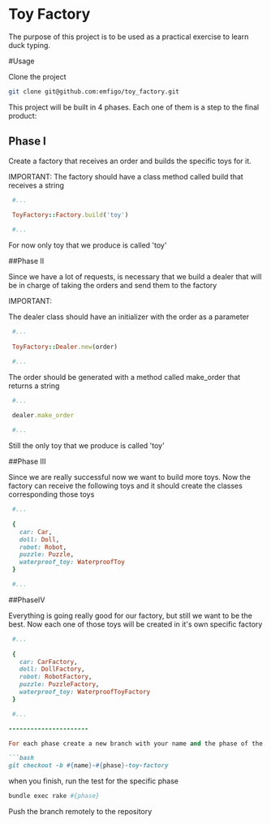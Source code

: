 Toy Factory
==========

The purpose of this project is to be used as a practical exercise to learn duck typing.

#Usage

Clone the project

```bash
git clone git@github.com:emfigo/toy_factory.git
```

This project will be built in 4 phases. Each one of them is a step to the final product:

## Phase I

Create a factory that receives an order and builds the specific toys for it.

IMPORTANT: The factory should have a class method called build that receives a string

```ruby
 #...
 
 ToyFactory::Factory.build('toy')

 #...
```
For now only toy that we produce is called 'toy'

##Phase II

Since we have a lot of requests, is necessary that we build a dealer that will be in charge of taking the orders and send them to the factory

IMPORTANT: 

The dealer class should have an initializer with the order as a parameter 

```ruby
 #...
 
 ToyFactory::Dealer.new(order)

 #...
```

The order should be generated with a method called make_order that returns a string

```ruby
 #...
 
 dealer.make_order

 #...
```

Still the only toy that we produce is called 'toy'

##Phase III

Since we are really successful now we want to build more toys. Now the factory can receive the following toys and it should create the classes corresponding those toys

```ruby
 #...
 
 {
   car: Car,
   doll: Doll,
   robot: Robot,
   puzzle: Puzzle,
   waterproof_toy: WaterproofToy
 }

 #...
```

##PhaseIV

Everything is going really good for our factory, but still we want to be the best. Now each one of those toys will be created in it's own specific factory

```ruby
 #...
 
 {
   car: CarFactory,
   doll: DollFactory,
   robot: RobotFactory,
   puzzle: PuzzleFactory,
   waterproof_toy: WaterproofToyFactory
 }

 #...

----------------------

For each phase create a new branch with your name and the phase of the project

```bash
git checkout -b #{name}-#{phase}-toy-factory
```

when you finish, run the test for the specific phase

```bash
bundle exec rake #{phase}
```

Push the branch remotely to the repository


